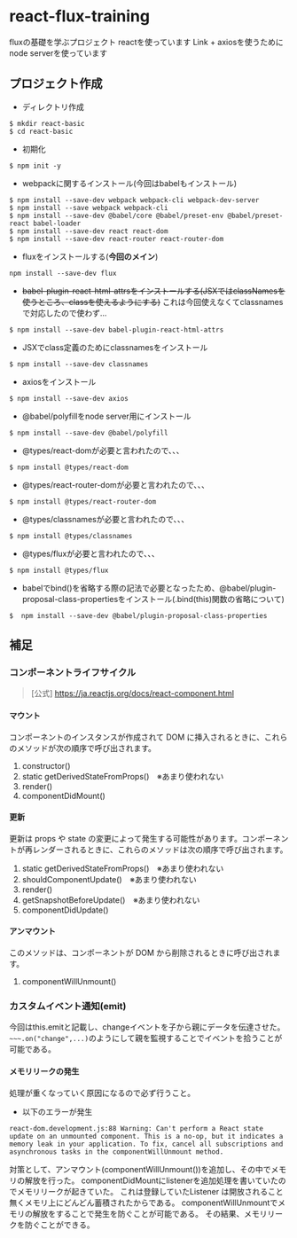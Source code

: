 # react-flux-training
fluxの基礎を学ぶプロジェクト
reactを使っています
Link + axiosを使うためにnode serverを使っています

## プロジェクト作成
- ディレクトリ作成
```
$ mkdir react-basic
$ cd react-basic
```
- 初期化
```
$ npm init -y
```
- webpackに関するインストール(今回はbabelもインストール)
```
$ npm install --save-dev webpack webpack-cli webpack-dev-server
$ npm install --save webpack webpack-cli
$ npm install --save-dev @babel/core @babel/preset-env @babel/preset-react babel-loader
$ npm install --save-dev react react-dom
$ npm install --save-dev react-router react-router-dom
```

- fluxをインストールする(**今回のメイン**)
```
npm install --save-dev flux
```

- ~~babel-plugin-react-html-attrsをインストールする(JSXではclassNamesを使うところ、classを使えるようにする)~~ これは今回使えなくてclassnamesで対応したので使わず...
```
$ npm install --save-dev babel-plugin-react-html-attrs
```

- JSXでclass定義のためにclassnamesをインストール
```
$ npm install --save-dev classnames
```
- axiosをインストール
```
$ npm install --save-dev axios
```

- @babel/polyfillをnode server用にインストール
```
$ npm install --save-dev @babel/polyfill
```

- @types/react-domが必要と言われたので、、、
```
$ npm install @types/react-dom
```

- @types/react-router-domが必要と言われたので、、、
```
$ npm install @types/react-router-dom
```

- @types/classnamesが必要と言われたので、、、
```
$ npm install @types/classnames
```

- @types/fluxが必要と言われたので、、、
```
$ npm install @types/flux
```

- babelでbind()を省略する際の記法で必要となったため、@babel/plugin-proposal-class-propertiesをインストール(.bind(this)関数の省略について)
```
$  npm install --save-dev @babel/plugin-proposal-class-properties
```


## 補足
### コンポーネントライフサイクル
> [公式] https://ja.reactjs.org/docs/react-component.html
#### マウント
コンポーネントのインスタンスが作成されて DOM に挿入されるときに、これらのメソッドが次の順序で呼び出されます。
1. constructor()
2. static getDerivedStateFromProps()　※あまり使われない
3. render()
4. componentDidMount()

#### 更新
更新は props や state の変更によって発生する可能性があります。コンポーネントが再レンダーされるときに、これらのメソッドは次の順序で呼び出されます。
1. static getDerivedStateFromProps()　※あまり使われない
2. shouldComponentUpdate()　※あまり使われない
3. render()
4. getSnapshotBeforeUpdate()　※あまり使われない
5. componentDidUpdate()

#### アンマウント
このメソッドは、コンポーネントが DOM から削除されるときに呼び出されます。
1. componentWillUnmount()


### カスタムイベント通知(emit)
今回はthis.emitと記載し、changeイベントを子から親にデータを伝達させた。
`~~~.on("change",...)`のようにして親を監視することでイベントを拾うことが可能である。

#### メモリリークの発生
処理が重くなっていく原因になるので必ず行うこと。
- 以下のエラーが発生
```
react-dom.development.js:88 Warning: Can't perform a React state update on an unmounted component. This is a no-op, but it indicates a memory leak in your application. To fix, cancel all subscriptions and asynchronous tasks in the componentWillUnmount method.
```
対策として、アンマウント(componentWillUnmount())を追加し、その中でメモリの解放を行った。
componentDidMountにlistenerを追加処理を書いていたのでメモリリークが起きていた。
これは登録していたListener は開放されること無くメモリ上にどんどん蓄積されたからである。
componentWillUnmountでメモリの解放をすることで発生を防ぐことが可能である。
その結果、メモリリークを防ぐことができる。